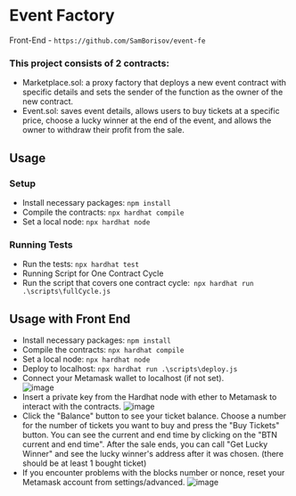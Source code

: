 # Event Factory

Front-End - `https://github.com/SamBorisov/event-fe` 

### This project consists of 2 contracts:
- Marketplace.sol: a proxy factory that deploys a new event contract with specific details and sets the sender of the function as the owner of the new contract.
- Event.sol: saves event details, allows users to buy tickets at a specific price, choose a lucky winner at the end of the event, and allows the owner to withdraw their profit from the sale.
## Usage
### Setup
- Install necessary packages: `npm install`
- Compile the contracts: `npx hardhat compile`
- Set a local node: `npx hardhat node`
### Running Tests
- Run the tests: `npx hardhat test`
- Running Script for One Contract Cycle
- Run the script that covers one contract cycle:` npx hardhat run .\scripts\fullCycle.js`


## Usage with Front End
- Install necessary packages: `npm install`
- Compile the contracts: `npx hardhat compile`
- Set a local node: `npx hardhat node`
- Deploy to localhost: `npx hardhat run .\scripts\deploy.js`
- Connect your Metamask wallet to localhost (if not set). <br>
![image](https://user-images.githubusercontent.com/88675952/229177094-acde568b-94a7-4c93-9f69-6e15a3513c61.png)
- Insert a private key from the Hardhat node with ether to Metamask to interact with the contracts.
![image](https://user-images.githubusercontent.com/88675952/229177869-0aa97b9f-99e7-4d13-9352-a218421d599d.png)
- Click the "Balance" button to see your ticket balance. Choose a number for the number of tickets you want to buy and press the "Buy Tickets" button. You can see the current and end time by clicking on the "BTN current and end time". After the sale ends, you can call "Get Lucky Winner" and see the lucky winner's address after it was chosen. (there should be at least 1 bought ticket)
- If you encounter problems with the blocks number or nonce, reset your Metamask account from settings/advanced.
![image](https://user-images.githubusercontent.com/88675952/229178583-d31f8c84-3da9-40f5-af46-7283983ddf04.png)





